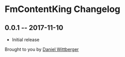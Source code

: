 # FmContentKing Changelog

## 0.0.1 -- 2017-11-10

* Initial release

Brought to you by [Daniel Wittberger](https://wittistribune.com)
